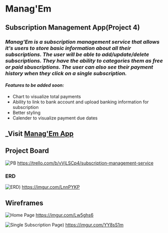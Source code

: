 # Manag'Em
## Subscription Management App(Project 4)

### _Manag'Em is a subscription management service that allows it's users to store basic information about all their subscriptions. The user will be able to add/update/delete subscriptions. They have the ability to categories them as free or paid sbuscriptions. The user can also see their payment history when they click on a single subscription._

#### _Features to be added soon:_
* Chart to visualize total payments
* Ability to link to bank account and upload banking information for subscription
* Better styling
* Calender to visualize payment due dates

## _Visit [Manag'Em App](https://managem.herokuapp.com/)

## Project Board
![PB](https://trello.com/b/vVjLSCp4/subscription-management-service)
https://trello.com/b/vVjLSCp4/subscription-management-service

### ERD
![ERD](https://i.imgur.com/2XknZma.png))
https://imgur.com/LnnPYKP

## Wireframes
![Home Page](https://i.imgur.com/Lw5ghs6.png)
https://imgur.com/Lw5ghs6

![Single Subscription Page](https://i.imgur.com/YY8sS1m.png))
https://imgur.com/YY8sS1m
